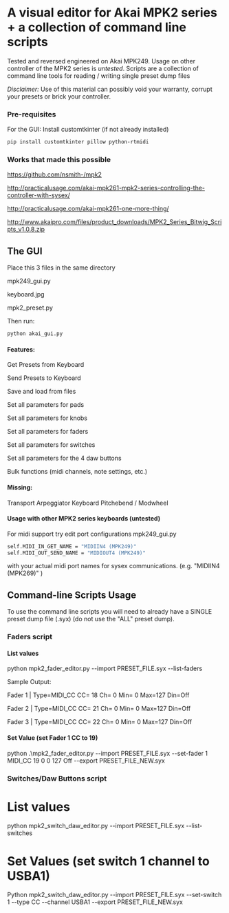# A visual editor for Akai MPK2 series + a collection of command line scripts
Tested and reversed engineered on Akai MPK249. 
Usage on other controller of the MPK2 series is _untested_.
Scripts are a collection of command line tools for reading / writing single preset dump files

_Disclaimer:_ Use of this material can possibly void your warranty, corrupt your presets or brick your controller.

### Pre-requisites
For the GUI:
Install customtkinter (if not already installed)
```sh
pip install customtkinter pillow python-rtmidi
```
### Works that made this possible

https://github.com/nsmith-/mpk2

http://practicalusage.com/akai-mpk261-mpk2-series-controlling-the-controller-with-sysex/

http://practicalusage.com/akai-mpk261-one-more-thing/

http://www.akaipro.com/files/product_downloads/MPK2_Series_Bitwig_Scripts_v1.0.8.zip

## The GUI
Place this 3 files in the same directory

mpk249_gui.py

keyboard.jpg

mpk2_preset.py


Then run:

```sh
python akai_gui.py
```

#### Features:
Get Presets from Keyboard

Send Presets to Keyboard

Save and load from files

Set all parameters for pads

Set all parameters for knobs

Set all parameters for faders

Set all parameters for switches

Set all parameters for the 4 daw buttons

Bulk functions (midi channels, note settings, etc.)

#### Missing:
Transport 
Arpeggiator
Keyboard
Pitchebend / Modwheel

#### Usage with other MPK2 series keyboards (untested)

For midi support try edit port configurations mpk249_gui.py
```sh
self.MIDI_IN_GET_NAME = "MIDIIN4 (MPK249)"
self.MIDI_OUT_SEND_NAME = "MIDIOUT4 (MPK249)"
```
with your actual midi port names for sysex communications. (e.g. "MIDIIN4 (MPK269)" )

## Command-line Scripts Usage
To use the command line scripts you will need to already have a SINGLE preset dump file (.syx)
(do not use the "ALL" preset dump).

### Faders script

#### List values
python mpk2_fader_editor.py --import PRESET_FILE.syx --list-faders

Sample Output:

Fader  1 | Type=MIDI_CC    CC= 18 Ch= 0 Min=  0 Max=127 Din=Off

Fader  2 | Type=MIDI_CC    CC= 21 Ch= 0 Min=  0 Max=127 Din=Off

Fader  3 | Type=MIDI_CC    CC= 22 Ch= 0 Min=  0 Max=127 Din=Off

#### Set Value (set Fader 1 CC to 19)
python .\mpk2_fader_editor.py --import PRESET_FILE.syx  --set-fader 1 MIDI_CC 19 0 0 127 Off --export PRESET_FILE_NEW.syx

### Switches/Daw Buttons script
# List values
python mpk2_switch_daw_editor.py --import PRESET_FILE.syx --list-switches
# Set Values (set switch 1 channel to USBA1)
Python mpk2_switch_daw_editor.py --import PRESET_FILE.syx --set-switch 1 --type CC --channel USBA1 --export PRESET_FILE_NEW.syx

